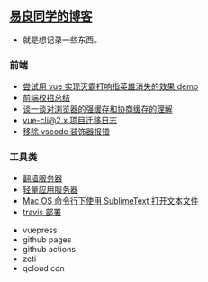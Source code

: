 ## [易良同学的博客](https://yiliang.site/)

- 就是想记录一些东西。

### 前端

- [尝试用 vue 实现灭霸打响指英雄消失的效果 demo](./docs/fe/vue-thanos.md)
- [前端校招总结](./docs/fe/campus-faq.md)
- [谈一谈对浏览器的强缓存和协商缓存的理解](./docs/fe/cache.md)
- [vue-cli@2.x 项目迁移日志](./docs/fe/vue-cli@2.x-upgrade.md)
- [移除 vscode 装饰器报错](./docs/fe/remove-decorator-error.md)

### 工具类

- [翻墙服务器](./docs/tools/google-proxy.md)
- [轻量应用服务器](./docs/tools/light-cvm.md)
- [Mac OS 命令行下使用 SublimeText 打开文本文件](./docs/tools/mac-sublime.md)
- [travis 部署](./docs/tools/travis-deploy.md)

* vuepress
* github pages
* github actions
* zeti
* qcloud cdn
